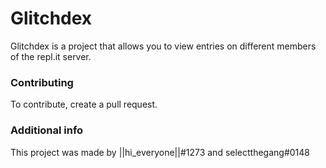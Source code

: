 # Glitchdex
Glitchdex is a project that allows you to view entries on different members of the repl.it server.

### Contributing
To contribute, create a pull request.

### Additional info
This project was made by ||hi_everyone||#1273 and selectthegang#0148
